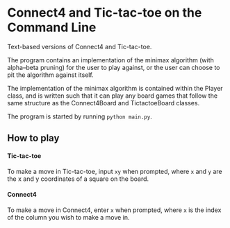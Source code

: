 # Connect4 and Tic-tac-toe on the Command Line
Text-based versions of Connect4 and Tic-tac-toe.

The program contains an implementation of the minimax algorithm (with alpha–beta pruning) for the user to play against, or the user can choose to pit the algorithm against itself.

The implementation of the minimax algorithm is contained within the Player class, and is written such that it can play any board games that follow the same structure as the Connect4Board and TictactoeBoard classes.

The program is started by running `python main.py`. 
## How to play
#### Tic-tac-toe
To make a move in Tic-tac-toe, input `xy` when prompted, where `x` and `y` are the x and y coordinates of a square on the board.
#### Connect4
To make a move in Connect4, enter `x` when prompted, where `x` is the index of the column you wish to make a move in.